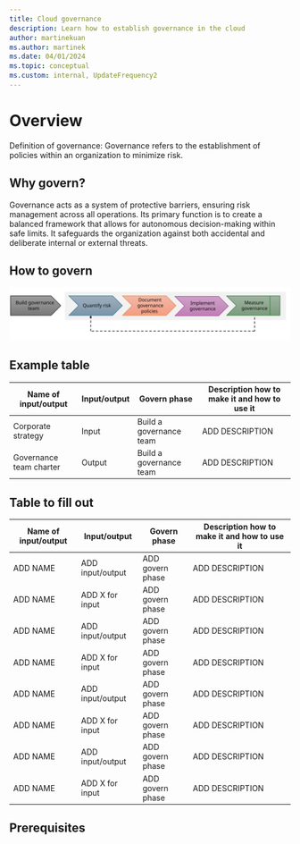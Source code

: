 ```yaml
---
title: Cloud governance
description: Learn how to establish governance in the cloud
author: martinekuan
ms.author: martinek
ms.date: 04/01/2024
ms.topic: conceptual
ms.custom: internal, UpdateFrequency2
---
```


# Overview

Definition of governance: Governance refers to the establishment of policies within an organization to minimize risk.

## Why govern?

Governance acts as a system of protective barriers, ensuring risk management across all operations. Its primary function is to create a balanced framework that allows for autonomous decision-making within safe limits. It safeguards the organization against both accidental and deliberate internal or external threats.

## How to govern

![Cloud governance process](./_images/govern-process.svg)

## Example table

| Name of input/output  | Input/output | Govern phase | Description how to make it and how to use it |
| --- | --- | --- | --- |
| Corporate strategy | Input | Build a governance team | ADD DESCRIPTION |
| Governance team charter | Output | Build a governance team | ADD DESCRIPTION |


## Table to fill out

| Name of input/output  | Input/output | Govern phase | Description how to make it and how to use it |
| --- | --- | --- | --- |
| ADD NAME | ADD input/output | ADD govern phase | ADD DESCRIPTION |
| ADD NAME | ADD X for input | ADD govern phase | ADD DESCRIPTION |
| ADD NAME | ADD input/output | ADD govern phase | ADD DESCRIPTION |
| ADD NAME | ADD X for input | ADD govern phase | ADD DESCRIPTION |
| ADD NAME | ADD input/output | ADD govern phase | ADD DESCRIPTION |
| ADD NAME | ADD X for input | ADD govern phase | ADD DESCRIPTION |
| ADD NAME | ADD input/output | ADD govern phase | ADD DESCRIPTION |
| ADD NAME | ADD X for input | ADD govern phase | ADD DESCRIPTION |

## Prerequisites

